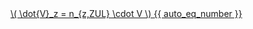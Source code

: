 <a href="/eco2_guide_center/1.%20ECO2%20Logic%20Guide/Hee1_Equation_List.html" class="equation-link" target="_blank" rel="noopener noreferrer">
  \( \dot{V}_z = n_{z,ZUL} \cdot V \) {{ auto_eq_number }}
</a>
